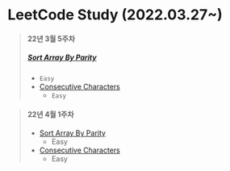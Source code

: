 # LeetCode Study (2022.03.27~)


> #### 22년 3월 5주차
> ##### [Sort Array By Parity](https://github.com/seokjae88/LeetCode/tree/main/905-sort-array-by-parity)
> * ` Easy `
> * <a href="https://github.com/seokjae88/LeetCode/tree/main/1446-consecutive-characters">Consecutive Characters</a>
>    * ` Easy `



> #### 22년 4월 1주차
> * <a href="https://github.com/seokjae88/LeetCode/tree/main/905-sort-array-by-parity">Sort Array By Parity</a>
>    * Easy
> * <a href="https://github.com/seokjae88/LeetCode/tree/main/1446-consecutive-characters">Consecutive Characters</a>
>    * Easy
